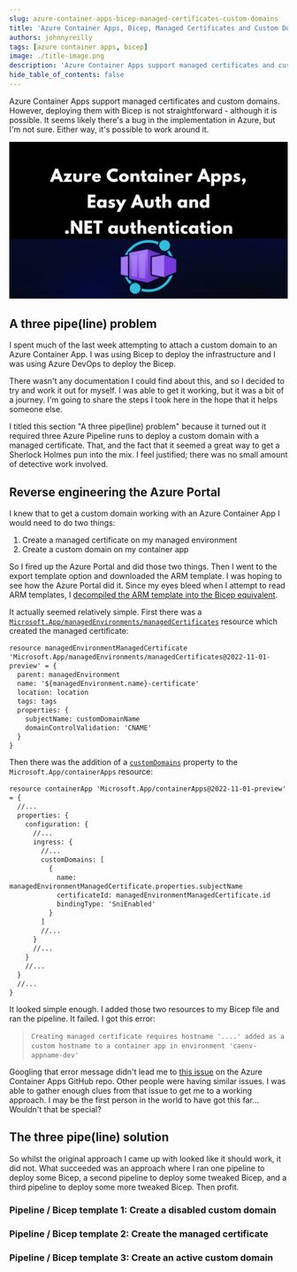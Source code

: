 ```yaml
---
slug: azure-container-apps-bicep-managed-certificates-custom-domains
title: 'Azure Container Apps, Bicep, Managed Certificates and Custom Domains'
authors: johnnyreilly
tags: [azure container apps, bicep]
image: ./title-image.png
description: 'Azure Container Apps support managed certificates and custom domains. However, deploying them with Bicep is not straightforward. This post explains how to do it.'
hide_table_of_contents: false
---
```


Azure Container Apps support managed certificates and custom domains. However, deploying them with Bicep is not straightforward - although it is possible. It seems likely there's a bug in the implementation in Azure, but I'm not sure. Either way, it's possible to work around it.

![title image reading "Azure Container Apps, Bicep, Managed Certificates and Custom Domains" with the Azure Container App logos](title-image.png)

<!--truncate-->

## A three pipe(line) problem

I spent much of the last week attempting to attach a custom domain to an Azure Container App. I was using Bicep to deploy the infrastructure and I was using Azure DevOps to deploy the Bicep.

There wasn't any documentation I could find about this, and so I decided to try and work it out for myself. I was able to get it working, but it was a bit of a journey. I'm going to share the steps I took here in the hope that it helps someone else.

I titled this section "A three pipe(line) problem" because it turned out it required three Azure Pipeline runs to deploy a custom domain with a managed certificate. That, and the fact that it seemed a great way to get a Sherlock Holmes pun into the mix. I feel justified; there was no small amount of detective work involved.

## Reverse engineering the Azure Portal

I knew that to get a custom domain working with an Azure Container App I would need to do two things:

1. Create a managed certificate on my managed environment
2. Create a custom domain on my container app

So I fired up the Azure Portal and did those two things. Then I went to the export template option and downloaded the ARM template. I was hoping to see how the Azure Portal did it. Since my eyes bleed when I attempt to read ARM templates, I [decompiled the ARM template into the Bicep equivalent](https://learn.microsoft.com/en-us/azure/azure-resource-manager/bicep/decompile?tabs=azure-cli).

It actually seemed relatively simple. First there was a [`Microsoft.App/managedEnvironments/managedCertificates`](https://learn.microsoft.com/en-us/azure/templates/microsoft.app/2022-11-01-preview/managedenvironments/managedcertificates?pivots=deployment-language-bicep) resource which created the managed certificate:

```bicep
resource managedEnvironmentManagedCertificate 'Microsoft.App/managedEnvironments/managedCertificates@2022-11-01-preview' = {
  parent: managedEnvironment
  name: '${managedEnvironment.name}-certificate'
  location: location
  tags: tags
  properties: {
    subjectName: customDomainName
    domainControlValidation: 'CNAME'
  }
}
```

Then there was the addition of a [`customDomains`](https://learn.microsoft.com/en-us/azure/templates/microsoft.app/containerapps?pivots=deployment-language-bicep#customdomain) property to the `Microsoft.App/containerApps` resource:

```bicep
resource containerApp 'Microsoft.App/containerApps@2022-11-01-preview' = {
  //...
  properties: {
    configuration: {
      //...
      ingress: {
        //...
        customDomains: [
          {
            name: managedEnvironmentManagedCertificate.properties.subjectName
            certificateId: managedEnvironmentManagedCertificate.id
            bindingType: 'SniEnabled'
          }
        ]
        //...
      }
      //...
    }
    //...
  }
  //...
}
```

It looked simple enough. I added those two resources to my Bicep file and ran the pipeline. It failed. I got this error:

> `Creating managed certificate requires hostname '....' added as a custom hostname to a container app in environment 'caenv-appname-dev'`

Googling that error message didn't lead me to [this issue](https://github.com/microsoft/azure-container-apps/issues/607) on the Azure Container Apps GitHub repo. Other people were having similar issues. I was able to gather enough clues from that issue to get me to a working approach. I may be the first person in the world to have got this far... Wouldn't that be special?

## The three pipe(line) solution

So whilst the original approach I came up with looked like it should work, it did not. What succeeded was an approach where I ran one pipeline to deploy some Bicep, a second pipeline to deploy some tweaked Bicep, and a third pipeline to deploy some more tweaked Bicep. Then profit.

### Pipeline / Bicep template 1: Create a disabled custom domain

### Pipeline / Bicep template 2: Create the managed certificate

### Pipeline / Bicep template 3: Create an active custom domain
